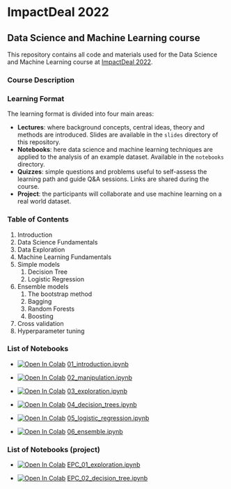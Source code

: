 # ImpactDeal 2022

## Data Science and Machine Learning course

This repository contains all code and materials used for the Data Science and Machine Learning course at
[ImpactDeal 2022](https://impactdeal.eu/).

### Course Description

### Learning Format

The learning format is divided into four main areas:

* **Lectures**: where background concepts, central ideas, theory and methods are introduced. Slides are available in the `slides` directory of this repository.
* **Notebooks**: here data science and machine learning techniques are applied to the analysis of an example dataset. Available in the `notebooks` directory.
* **Quizzes**: simple questions and problems useful to self-assess the learning path and guide Q&A sessions. Links are shared during the course.
* **Project**: the participants will collaborate and use machine learning on a real world dataset.

### Table of Contents

1. Introduction
2. Data Science Fundamentals
3. Data Exploration
4. Machine Learning Fundamentals
5. Simple models
    1. Decision Tree
    2. Logistic Regression
6. Ensemble models
    1. The bootstrap method
    2. Bagging
    3. Random Forests
    4. Boosting
7. Cross validation
8. Hyperparameter tuning

### List of Notebooks

* [![Open In Colab](https://colab.research.google.com/assets/colab-badge.svg)](http://colab.research.google.com/github/darioka/impactdeal-2022/blob/main/notebooks/01_introduction.ipynb) [01_introduction.ipynb](https://github.com/darioka/impactdeal-2022/blob/main/notebooks/01_introduction.ipynb)

* [![Open In Colab](https://colab.research.google.com/assets/colab-badge.svg)](http://colab.research.google.com/github/darioka/impactdeal-2022/blob/main/notebooks/02_manipulation.ipynb) [02_manipulation.ipynb](https://github.com/darioka/impactdeal-2022/blob/main/notebooks/02_manipulation.ipynb)

* [![Open In Colab](https://colab.research.google.com/assets/colab-badge.svg)](http://colab.research.google.com/github/darioka/impactdeal-2022/blob/main/notebooks/03_exploration.ipynb) [03_exploration.ipynb](https://github.com/darioka/impactdeal-2022/blob/main/notebooks/03_exploration.ipynb)

* [![Open In Colab](https://colab.research.google.com/assets/colab-badge.svg)](http://colab.research.google.com/github/darioka/impactdeal-2022/blob/main/notebooks/04_decision_trees.ipynb) [04_decision_trees.ipynb](https://github.com/darioka/impactdeal-2022/blob/main/notebooks/04_decision_trees.ipynb)

* [![Open In Colab](https://colab.research.google.com/assets/colab-badge.svg)](http://colab.research.google.com/github/darioka/impactdeal-2022/blob/main/notebooks/05_logistic_regression.ipynb) [05_logistic_regression.ipynb](https://github.com/darioka/impactdeal-2022/blob/main/notebooks/05_logistic_regression.ipynb)

* [![Open In Colab](https://colab.research.google.com/assets/colab-badge.svg)](http://colab.research.google.com/github/darioka/impactdeal-2022/blob/main/notebooks/06_ensemble.ipynb) [06_ensemble.ipynb](https://github.com/darioka/impactdeal-2022/blob/main/notebooks/06_ensemble.ipynb)

### List of Notebooks (project)

* [![Open In Colab](https://colab.research.google.com/assets/colab-badge.svg)](http://colab.research.google.com/github/darioka/impactdeal-2022/blob/main/notebooks/EPC_01_exploration.ipynb) [EPC_01_exploration.ipynb](https://github.com/darioka/impactdeal-2022/blob/main/notebooks/EPC_01_exploration.ipynb)

* [![Open In Colab](https://colab.research.google.com/assets/colab-badge.svg)](http://colab.research.google.com/github/darioka/impactdeal-2022/blob/main/notebooks/EPC_02_decision_tree.ipynb) [EPC_02_decision_tree.ipynb](https://github.com/darioka/impactdeal-2022/blob/main/notebooks/EPC_02_decision_tree.ipynb)